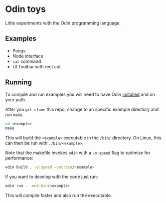 # Odin toys

Little experiments with the Odin programming language.

## Examples

* Pongs
* Node interface
* `cat` command
* UI Toolbar with rect cut

## Running

To compile and run examples you will need to have Odin [installed](https://odin-lang.org/docs/install/) and on your path.

After you `git clone` this repo, change to an specific example directory and run `make`.

```bash
cd <example>
make
```

This will build the `<example>` executable in the `/bin/` directory.
On Linux, this can then be run with `./bin/<example>`.

Note that the makefile invokes `odin` with a `-o:speed` flag
to optimise for performance:

```bash
odin build . -o:speed -out:bin/<example>
```

If you want to develop with the code just run:

```bash
odin run . -out:bin/<example>
```

This will compile faster and also run the executable.
